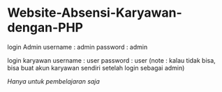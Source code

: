# Website-Absensi-Karyawan-dengan-PHP

login Admin
username : admin
password : admin

login karyawan
username : user
password : user (note : kalau tidak bisa, bisa buat akun karyawan sendiri setelah login sebagai admin)

*Hanya untuk pembelajaran saja*
